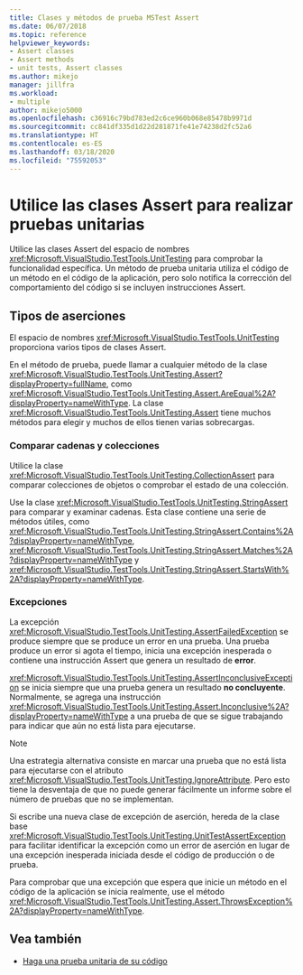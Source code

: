 ```yaml
---
title: Clases y métodos de prueba MSTest Assert
ms.date: 06/07/2018
ms.topic: reference
helpviewer_keywords:
- Assert classes
- Assert methods
- unit tests, Assert classes
ms.author: mikejo
manager: jillfra
ms.workload:
- multiple
author: mikejo5000
ms.openlocfilehash: c36916c79bd783ed2c6ce960b068e85478b9971d
ms.sourcegitcommit: cc841df335d1d22d281871fe41e74238d2fc52a6
ms.translationtype: HT
ms.contentlocale: es-ES
ms.lasthandoff: 03/18/2020
ms.locfileid: "75592053"
---
```

# <a name="use-assert-classes-for-unit-testing"></a>Utilice las clases Assert para realizar pruebas unitarias

Utilice las clases Assert del espacio de nombres <xref:Microsoft.VisualStudio.TestTools.UnitTesting> para comprobar la funcionalidad específica. Un método de prueba unitaria utiliza el código de un método en el código de la aplicación, pero solo notifica la corrección del comportamiento del código si se incluyen instrucciones Assert.

## <a name="kinds-of-asserts"></a>Tipos de aserciones

El espacio de nombres <xref:Microsoft.VisualStudio.TestTools.UnitTesting> proporciona varios tipos de clases Assert.

En el método de prueba, puede llamar a cualquier método de la clase <xref:Microsoft.VisualStudio.TestTools.UnitTesting.Assert?displayProperty=fullName>, como <xref:Microsoft.VisualStudio.TestTools.UnitTesting.Assert.AreEqual%2A?displayProperty=nameWithType>. La clase <xref:Microsoft.VisualStudio.TestTools.UnitTesting.Assert> tiene muchos métodos para elegir y muchos de ellos tienen varias sobrecargas.

### <a name="compare-strings-and-collections"></a>Comparar cadenas y colecciones

Utilice la clase <xref:Microsoft.VisualStudio.TestTools.UnitTesting.CollectionAssert> para comparar colecciones de objetos o comprobar el estado de una colección.

Use la clase <xref:Microsoft.VisualStudio.TestTools.UnitTesting.StringAssert> para comparar y examinar cadenas. Esta clase contiene una serie de métodos útiles, como <xref:Microsoft.VisualStudio.TestTools.UnitTesting.StringAssert.Contains%2A?displayProperty=nameWithType>, <xref:Microsoft.VisualStudio.TestTools.UnitTesting.StringAssert.Matches%2A?displayProperty=nameWithType> y <xref:Microsoft.VisualStudio.TestTools.UnitTesting.StringAssert.StartsWith%2A?displayProperty=nameWithType>.

### <a name="exceptions"></a>Excepciones

La excepción <xref:Microsoft.VisualStudio.TestTools.UnitTesting.AssertFailedException> se produce siempre que se produce un error en una prueba. Una prueba produce un error si agota el tiempo, inicia una excepción inesperada o contiene una instrucción Assert que genera un resultado de **error**.

<xref:Microsoft.VisualStudio.TestTools.UnitTesting.AssertInconclusiveException> se inicia siempre que una prueba genera un resultado **no concluyente**. Normalmente, se agrega una instrucción <xref:Microsoft.VisualStudio.TestTools.UnitTesting.Assert.Inconclusive%2A?displayProperty=nameWithType> a una prueba de que se sigue trabajando para indicar que aún no está lista para ejecutarse.

> [!NOTE]
> Una estrategia alternativa consiste en marcar una prueba que no está lista para ejecutarse con el atributo <xref:Microsoft.VisualStudio.TestTools.UnitTesting.IgnoreAttribute>. Pero esto tiene la desventaja de que no puede generar fácilmente un informe sobre el número de pruebas que no se implementan.

Si escribe una nueva clase de excepción de aserción, hereda de la clase base <xref:Microsoft.VisualStudio.TestTools.UnitTesting.UnitTestAssertException> para facilitar identificar la excepción como un error de aserción en lugar de una excepción inesperada iniciada desde el código de producción o de prueba.

Para comprobar que una excepción que espera que inicie un método en el código de la aplicación se inicia realmente, use el método <xref:Microsoft.VisualStudio.TestTools.UnitTesting.Assert.ThrowsException%2A?displayProperty=nameWithType>.

## <a name="see-also"></a>Vea también

- [Haga una prueba unitaria de su código](../test/unit-test-your-code.md)
